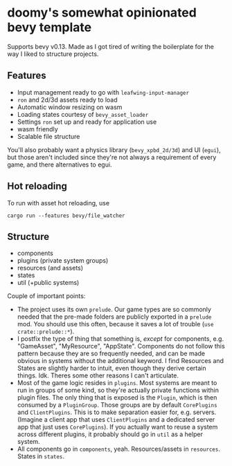 # doomy's somewhat opinionated bevy template

Supports bevy v0.13. Made as I got tired of writing the boilerplate for the
way I liked to structure projects.

## Features

- Input management ready to go with `leafwing-input-manager`
- `ron` and 2d/3d assets ready to load
- Automatic window resizing on wasm
- Loading states courtesy of `bevy_asset_loader`
- Settings `ron` set up and ready for application use
- wasm friendly
- Scalable file structure

You'll also probably want a physics library (`bevy_xpbd_2d/3d`) and UI (`egui`),
but those aren't included since they're not always a requirement of every game,
and there alternatives to egui.

## Hot reloading

To run with asset hot reloading, use

```
cargo run --features bevy/file_watcher
```

## Structure

- components
- plugins (private system groups)
- resources (and assets)
- states
- util (+public systems)

Couple of important points:

- The project uses its own `prelude`. Our game types are so commonly needed that
  the pre-made folders are publicly exported in a `prelude` mod. You should use
  this often, because it saves a lot of trouble (`use crate::prelude::*`).
- I postfix the type of thing that something is, _except_ for components, e.g.
  "GameAsset", "MyResource", "AppState". Components do not follow this pattern
  because they are so frequently needed, and can be made obvious in systems
  without the additional keyword. I find Resources and States are slightly harder
  to intuit, even though they derive certain things. Idk. Theres some other
  reasons I can't articulate.
- Most of the game logic resides in `plugins`. Most systems are meant to run in
  groups of some kind, so they're actually private functions within plugin
  files. The only thing that is exposed is the `Plugin`, which is then consumed by
  a `PluginGroup`. Those groups are by default `CorePlugins` and `ClientPlugins`.
  This is to make separation easier for, e.g. servers. (Imagine a
  client app that uses `ClientPlugins` and a dedicated server app that just uses
  `CorePlugins`). If you actually want to reuse a system across different plugins,
  it probably should go in `util` as a helper system.
- All components go in `components`, yeah. Resources/assets in `resources`. States
  in `states`.
